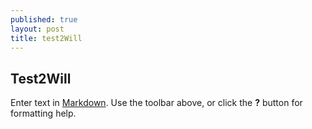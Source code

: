 ```yaml
---
published: true
layout: post
title: test2Will
---
```

## Test2Will

Enter text in [Markdown](http://daringfireball.net/projects/markdown/). Use the toolbar above, or click the **?** button for formatting help.
